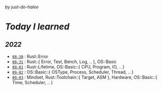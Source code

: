 ###### _by just-do-halee_

# _Today I learned_

## **_2022_**

- [`08-30`](./2022/0830/README.md) : Rust::Error
- [`08-31`](./2022/0831/README.md) : Rust::{ Error, Test, Bench, Log, .. }, OS::Basic
- [`09-01`](./2022/0901/README.md) : Rust::Lifetime, OS::Basic::{ CPU, Program, IO, .. }
- [`09-02`](./2022/0902/README.md) : OS::Basic::{ OSType, Process, Scheduler, Thread, .. }
- [`09-03`](./2022/0903/README.md) : Mindset, Rust::Toolchain::{ Target, ASM }, Hardware, OS::Basic::{ Time, Scheduler, .. }
